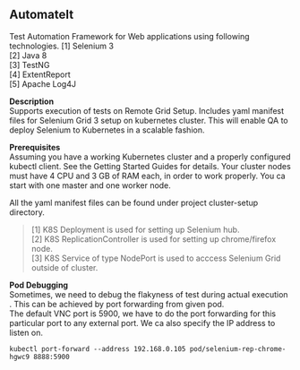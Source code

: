 ## **AutomateIt**

Test Automation Framework for Web applications using following technologies.
[1] Selenium 3<br>
[2] Java 8<br>
[3] TestNG<br>
[4] ExtentReport<br>
[5] Apache Log4J<br>

**Description**<br>
Supports execution of tests on Remote Grid Setup. Includes yaml manifest files for  Selenium Grid 3 setup on kubernetes cluster.
This will enable QA to deploy Selenium to Kubernetes in a scalable fashion.

**Prerequisites**<br>
Assuming you have a working Kubernetes cluster and a properly configured kubectl client. See the Getting Started Guides for details.
Your cluster nodes must have 4 CPU and 3 GB of RAM each, in order to work properly.
You ca start with one master and one worker node.

All the yaml manifest files can be found under project cluster-setup directory.

>[1] K8S Deployment is used for setting up Selenium hub.<br>
>[2] K8S ReplicationController is used for setting up  chrome/firefox node.<br>
>[3] K8S Service of type NodePort is used to acccess Selenium Grid outside of cluster.<br>

**Pod Debugging**<br>
Sometimes, we need to debug the flakyness of test during actual execution . This can be achieved by port forwarding from given pod.<br>
The default VNC port is 5900, we have to do the port forwarding for this particular port to any external port. We ca also specify the IP address to listen on.

`kubectl port-forward --address 192.168.0.105 pod/selenium-rep-chrome-hgwc9 8888:5900`

